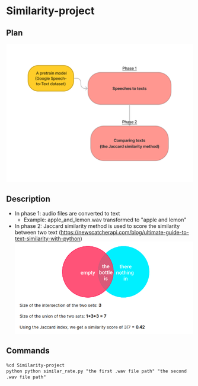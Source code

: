 # Similarity-project
## Plan
![alt text](https://github.com/tdkhoa1212/Similarity-project/blob/main/images/diagram.png)

## Description
- In phase 1: audio files are converted to text
    - Example: apple_and_lemon.wav transformed to "apple and lemon"
- In phase 2: Jaccard similarity method is used to score the similarity between two text
(https://newscatcherapi.com/blog/ultimate-guide-to-text-similarity-with-python)
    ![alt text](https://github.com/tdkhoa1212/Similarity-project/blob/main/images/matric.png)

## Commands
    %cd Similarity-project
    python python similar_rate.py "the first .wav file path" "the second .wav file path"

